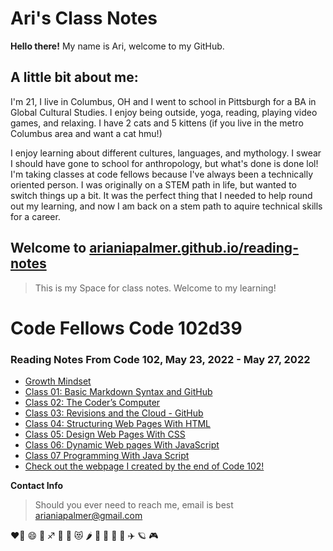 # Ari's Class Notes
**Hello there!** My name is Ari, welcome to my GitHub. 
## A little bit about me:
I'm 21, I live in Columbus, OH and I went to school in Pittsburgh for a BA in Global Cultural Studies. 
I enjoy being outside, yoga, reading, playing video games, and relaxing. 
I have 2 cats and 5 kittens (if you live in the metro Columbus area and want a cat hmu!)

I enjoy learning about different cultures, languages, and mythology. I swear I should have gone to school for anthropology, but what's done is done lol! 
I'm taking classes at code fellows because I've always been a technically oriented person. I was originally on a STEM path in life, but wanted to switch things up a bit. It was the perfect thing that I needed to help round out my learning, and now I am back on a stem path to aquire technical skills for a career. 

## Welcome to [arianiapalmer.github.io/reading-notes](https://github.com/arianiapalmer/arianiapalmer.github.io-reading-notes.git)
> This is my Space for class notes. Welcome to my learning!
# Code Fellows Code 102d39

### Reading Notes From Code 102, May 23, 2022 - May 27, 2022

- [Growth Mindset](GrowthMindset.md)
- [Class 01: Basic Markdown Syntax and GitHub](Class01.md)
- [Class 02: The Coder’s Computer](Class02.md)
- [Class 03: Revisions and the Cloud - GitHub](Class03.md)
- [Class 04: Structuring Web Pages With HTML](Class04.md)
- [Class 05: Design Web Pages With CSS](Class05.md)
- [Class 06: Dynamic Web pages With JavaScript](Class06.md)
- [Class 07 Programming With Java Script](Class07.md)
- [Check out the webpage I created by the end of Code 102!](https://arianiapalmer.github.io/arisanime/)

**Contact Info**
> Should you ever need to reach me, email is best
> arianiapalmer@gmail.com 

❤️‍🔥 😄 🌈 ♐ 🌙 🤩 😻 🌶️ 🥳 🍥 🐞 🍜 ✈️ 🪐 🎮 
